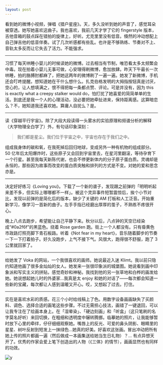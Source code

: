 ```yaml
---
layout: post
---
```


看到她的微博小视频，弹唱《猎户星座》。天，多久没听到她的声音了，感觉耳朵被穿透。她写她喜欢这曲子。我也喜欢，我前几天才学了它的 fingerstyle 版本，吉他音箱的鼓点踩在错拍的旋律上，好听。尤克里里没有低音。倏然的冲动想配上自己弹吉他的低音伴奏。试了几次听感都有些乱。也许是不够熟练、节奏对不上、音轨太多反而让它失去了活力。不能强求。

---

习惯了每天哄睡小婴儿的时候读她的微博。过去相当有节制，唯恐看太多太频繁会中毒。现在拍着小婴儿无事可做，心安理得刷微博，愈加放肆。昨天下午最长一次哄睡，拍的胳膊肘都麻了，把她这两年的微博刷了一遍一遍。她发了新微博，手机还会叮咚提醒。想知道她在干什么想什么。扎克伯格发明的大拇指按钮真是讨厌，空心的，让人想填满之，恨不得把每一条都点赞、评论。可是并没有，因为 this is exactly what a creepy stalker would do，怕打扰了她喜爱的简简单单的生活。到底还是我一个人的心理活动，没必要把她牵扯进来，保持距离感。这算暗恋么？不，她知道我还喜欢她。算庸人自扰么？是。

---

读《穿越平行宇宙》。除了大段大段读得一头雾水的实验原理和频谱分析的解释（大学物理全白学了）外，有句话印象深刻：

> 我们都是星尘。我们位于宇宙之中，宇宙也存在于我们之中。

组成我身体的碳和氧，在我死掉后回归地球，变成另外一种有机物的组成部分。50 亿年后太阳爆炸时，这些原子又会回到宇宙里去，在星河里翻滚，等待孕育下一个行星。甚至我每天新陈代谢，也会不停更新体内的分子原子蛋白质。灵魂却是永恒的，那些因为故事而改变的蛋白质突触和排列的方式是不变。对她的爱和思念亦是。

---

决定好好练习《Loving you》。下载了一个新的谱子，发现跟之前弹的「明明听起来差不多，但实际上哪哪都不一样」。被这个灵异事件短暂震惊后，挨个小节对比，发现以前弹的是简化后的版本，缺少了关键的 AM 打板和人工泛音。开始重新学习，像学习一首新的曲子。左手手指已经磨出厚厚的茧子，不熟练不疼很开心。

晚上八点去跑步，希望能让自己平静下来。秋分以后，八点钟的天空已经染成“#0a2f6f”的黑蓝色。绕着 Rose garden 跑。街上一个人都没有。只有昏黄色市政路灯照亮脚下青石板路。听着《Not fear in my heart》，音乐随着脚步的节奏一下一下打着拍子。好久没跑步，上气不接下气。风很大，跑得很不舒服，跑了 3 公里就回家了。

---

给她发了 Voka 的网站，一个我很喜欢的画师。她说最近入迷 Klimt。我以前只隐约知道他画了很多金灿灿的女人。她发来一张很印象派的城堡图。她说看到画中印象派和写实主义的拼贴，感觉奇妙和神秘。我找到他的另一张草地和白桦的画发给她。她说想起她儿时的外婆家...我真是太 enjoy 和她的对话了——每次都会知道一些新的宝藏，每次都让人感到温暖又开心。哎，又想起了过去。打住。

---

实在是喜欢水彩的质感。花三个小时给线稿上了色。用数字设备画画缺失了买颜料、调色、选择合适的画笔这些步骤。不过无需担心技法，画错了一键退回，可以让我专注在了绘画本身上。在「湿晕染」、「硬边刻画」和「听盒」（这只笔刷的名字莫名好听）来回切换，在粗细和透明度中辗转腾挪。临摹她的照片，让我能够暂时放下心里的牵绊，仔仔细细观察她。嘴唇上的反光、可爱的鼻头阴影、眼睛里的星星、树叶反射到短发上一抹绿色...她真的好美。好喜欢这张画。冒出冲动把所有她上传的照片都画一遍（然后做成一本画集送给她当生日礼物）？... 有点异想天开了。优秀的作家会爱上笔下创造出的人物（《三体》的情节），画画显然也有同样的功效。

![y](https://user-images.githubusercontent.com/7303373/135318956-81b255f0-e884-43f8-9339-b3279eaffde5.jpg)
